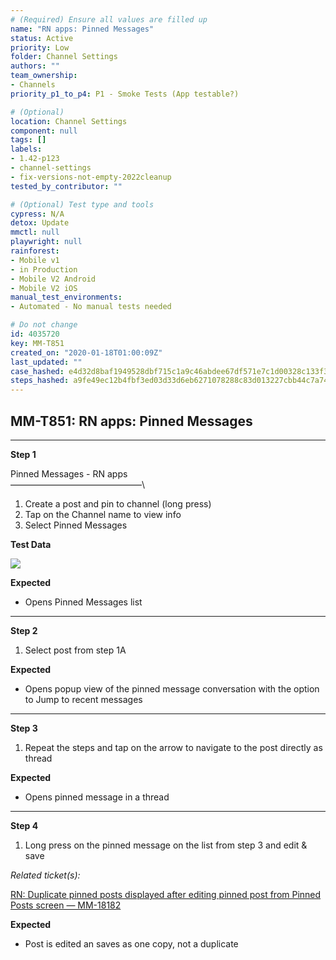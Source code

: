 ```yaml
---
# (Required) Ensure all values are filled up
name: "RN apps: Pinned Messages"
status: Active
priority: Low
folder: Channel Settings
authors: ""
team_ownership:
- Channels
priority_p1_to_p4: P1 - Smoke Tests (App testable?)

# (Optional)
location: Channel Settings
component: null
tags: []
labels:
- 1.42-p123
- channel-settings
- fix-versions-not-empty-2022cleanup
tested_by_contributor: ""

# (Optional) Test type and tools
cypress: N/A
detox: Update
mmctl: null
playwright: null
rainforest:
- Mobile v1
- in Production
- Mobile V2 Android
- Mobile V2 iOS
manual_test_environments:
- Automated - No manual tests needed

# Do not change
id: 4035720
key: MM-T851
created_on: "2020-01-18T01:00:09Z"
last_updated: ""
case_hashed: e4d32d8baf1949528dbf715c1a9c46abdee67df571e7c1d00328c133f3e6fd70e413bdd3762b427d45dc75464d9c9b0a
steps_hashed: a9fe49ec12b4fbf3ed03d33d6eb6271078288c83d013227cbb44c7a748a60e2904c2b3750116473445b7c59fc029b90b
---
```


<!-- (Auto-generated) Based on frontmatter's "key" and "name" -->

## MM-T851: RN apps: Pinned Messages

---

**Step 1**

Pinned Messages - RN apps\
––––––––––––––––––––––––––––––\\

1. Create a post and pin to channel (long press)
2. Tap on the Channel name to view info
3. Select Pinned Messages

**Test Data**

![](https://cloudfront.tm4j.smartbear.com/tenant/ad722c15-e2a6-3788-82f3-92f99221f446/project/10302/embedded-f3277290f945470c4add5d21ef3dc7ca7b74388fc7152bfb6b99ae58c66a95a8-1597344618125-1597344618125.png)

**Expected**

- Opens Pinned Messages list

---

**Step 2**

1. Select post from step 1A

**Expected**

- Opens popup view of the pinned message conversation with the option to Jump to recent messages

---

**Step 3**

1. Repeat the steps and tap on the arrow to navigate to the post directly as thread

**Expected**

- Opens pinned message in a thread

---

**Step 4**

1. Long press on the pinned message on the list from step 3 and edit & save

_Related ticket(s):_

[RN: Duplicate pinned posts displayed after editing pinned post from Pinned Posts screen — MM-18182](https://mattermost.atlassian.net/browse/MM-18182)

**Expected**

- Post is edited an saves as one copy, not a duplicate
